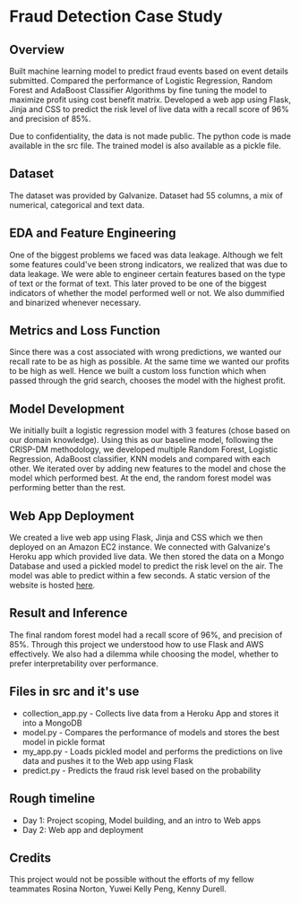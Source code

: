 # Fraud Detection Case Study

## Overview
Built machine learning model to predict fraud events based on event details submitted. Compared the performance of Logistic Regression, Random Forest and AdaBoost Classifier Algorithms by fine tuning the model to maximize profit using cost benefit matrix. Developed a web app using Flask, Jinja and CSS to predict the risk level of live data with a recall score of 96% and precision of 85%.

Due to confidentiality, the data is not made public. The python code is made available in the src file. The trained model is also available as a pickle file.

## Dataset
The dataset was provided by Galvanize. Dataset had 55 columns, a mix of numerical, categorical and text data. 

## EDA and Feature Engineering
One of the biggest problems we faced was data leakage. Although we felt some features could've been strong indicators, we realized that was due to data leakage. We were able to engineer certain features based on the type of text or the format of text. This later proved to be one of the biggest indicators of whether the model performed well or not. We also dummified and binarized whenever necessary.  

## Metrics and Loss Function
Since there was a cost associated with wrong predictions, we wanted our recall rate to be as high as possible. At the same time we wanted our profits to be high as well. Hence we built a custom loss function which when passed through the grid search, chooses the model with the highest profit. 

## Model Development
We initially built a logistic regression model with 3 features (chose based on our domain knowledge). Using this as our baseline model, following the CRISP-DM methodology, we developed multiple Random Forest, Logistic Regression, AdaBoost classifier, KNN models and compared with each other. We iterated over by adding new features to the model and chose the model which performed best. At the end, the random forest model was performing better than the rest.

## Web App Deployment
We created a live web app using Flask, Jinja and CSS which we then deployed on an Amazon EC2 instance. We connected with Galvanize's Heroku app which provided live data. We then stored the data on a Mongo Database and used a pickled model to predict the risk level on the air. The model was able to predict within a few seconds. A static version of the website is hosted [here](https://frauddetection.praveenraman.com). 

## Result and Inference
The final random forest model had a recall score of 96%, and precision of 85%. Through this project we understood how to use Flask and AWS effectively. We also had a dilemma while choosing the model, whether to prefer interpretability over performance. 

## Files in src and it's use

* collection_app.py - Collects live data from a Heroku App and stores it into a MongoDB
* model.py - Compares the performance of models and stores the best model in pickle format
* my_app.py - Loads pickled model and performs the predictions on live data and pushes it to the Web app using Flask
* predict.py - Predicts the fraud risk level based on the probability

## Rough timeline

* Day 1: Project scoping, Model building, and an intro to Web apps
* Day 2: Web app and deployment


## Credits
This project would not be possible without the efforts of my fellow teammates Rosina Norton, Yuwei Kelly Peng, Kenny Durell.

